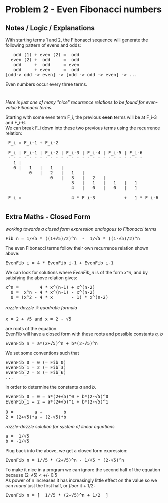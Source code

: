# Problem 2 - Even Fibonacci numbers
## Notes / Logic / Explanations 

With starting terms 1 and 2, the Fibonacci sequence will generate the following pattern of evens and odds:
<pre>
   odd (1) + even (2) =  odd
  even (2) +  odd     =  odd
   odd     +  odd     = even
   odd     + even     =  odd
[odd-> odd -> even] -> [odd -> odd -> even] -> ... 
</pre>
Even numbers occur every three terms.

#
_Here is just one of many "nice" recurrence relations to be found for even-value Fibonacci terms._  
  
Starting with some even term F_i, the previous **even** terms will be at F_i-3 and F_i-6.  
We can break F_i down into these two previous terms using the recurrence relation: 
<pre>
 F_i = F_i-1 + F_i-2 

 F_i | F_i-1 | F_i-2 | F_i-3 | F_i-4 | F_i-5 | F_i-6
 - - - - - - - - - - - - - - - - - - - - - - - - - - 
   1 | 
   0 |   1   |   1   | 
         0   |   2   |   1   | 
                 0   |   3   |   2   | 
                         3   |   1   |   1   |   1 
                         4   |   0   |   0   |   1 

 F_i =                   4 * F_i-3           +   1 * F_i-6
</pre>

#
## Extra Maths - Closed Form  
_working towards a closed form expression analogous to Fibonacci terms_
<pre>
Fib_n = 1/√5 * ((1+√5)/2)^n  -  1/√5 * ((1-√5)/2)^n
</pre>

The even Fibonacci terms follow their own recurrence relation shown above:
<pre>
EvenFib_i = 4 * EvenFib_i-1 + EvenFib_i-1
</pre>
We can look for solutions where _EvenFib_n_ is of the form _x^n_, and by satisfying the above relation gives:
<pre>
x^n =        4 * x^(n-1) + x^(n-2)
  0 =  x^n - 4 * x^(n-1) - x^(n-2)
  0 = (x^2 - 4 * x       - 1) * x^(n-2)
</pre>
_razzle-dazzle ❇️ quadratic formula_
<pre>
x = 2 + √5 and x = 2 - √5
</pre>
are roots of the equation.  
EvenFib will have a closed form with these roots and possible constants _a, b_ 
<pre>
EvenFib_n = a*(2+√5)^n + b*(2-√5)^n
</pre>
We set some conventions such that
<pre>
EvenFib_0 = 0 (= Fib_0)
EvenFib_1 = 2 (= Fib_3)
EvenFib_2 = 8 (= Fib_6)
...
</pre>
in order to determine the constants _a_ and _b_.
<pre>
EvenFib_0 = 0 = a*(2+√5)^0 + b*(2-√5)^0
EvenFib_1 = 2 = a*(2+√5)^1 + b*(2-√5)^1

0 =        a +        b
2 = (2+√5)*a + (2-√5)*b
</pre>
_razzle-dazzle solution for system of linear equations_
<pre>
a =  1/√5
b = -1/√5
</pre>
Plug back into the above, we get a closed form expression:
<pre>
EvenFib_n = 1/√5 * (2+√5)^n - 1/√5 * (2-√5)^n
</pre>
To make it nice in a program we can ignore the second half of the equation because (2-√5) < +/- 0.5  
As power of n increases it has increasingly little effect on the value so we can _round_ just the first half, or _floor_ it + 1/2: 
<pre>
EvenFib_n = [_ 1/√5 * (2+√5)^n + 1/2 _]
</pre>